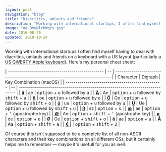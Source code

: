 ```yaml
---
layout: post
navigation: "blog"
title: "Diacritics, umlauts and friends"
description: "Working with international startups, I often find myself having to deal with diacritics, umlauts and friends on a keyboard with a US layout."
image: "og-BVyNlchWqzs.jpg"
date: 2016-08-20
updated: 2019-10-24
---
```


Working with international startups I often find myself having to deal with diacritics, umlauts and friends on a keyboard with a US layout (particularly a <a target="_blank" href="https://apple.stackexchange.com/a/106059/339001">US QWERTY Apple keyboard</a>). Here's my personal cheat sheet:

| ------------------------------------------------ | -- | ---------------------------------------------------------------------------- |
| Character                                 | [Digraph](https://en.wikipedia.org/wiki/Digraph_(orthography)) | Key Combination (macOS) |
| ------------------------------------------------ | -- | ---------------------------------------------------------------------------- |
| [**ä**](https://en.wikipedia.org/wiki/%C3%84)    | ae | <kbd>option</kbd> + <kbd>u</kbd> followed by <kbd>a</kbd>                    |
| [**Ä**](https://en.wikipedia.org/wiki/%C3%84)    | Ae | <kbd>option</kbd> + <kbd>u</kbd> followed by <kbd>shift</kbd> + <kbd>a</kbd> |
| [**ö**](https://en.wikipedia.org/wiki/%C3%96)    | oe | <kbd>option</kbd> + <kbd>u</kbd> followed by <kbd>o</kbd>                    |
| [**Ö**](https://en.wikipedia.org/wiki/%C3%96)    | Oe | <kbd>option</kbd> + <kbd>u</kbd> followed by <kbd>shift</kbd> + <kbd>o</kbd> |
| [**ü**](https://en.wikipedia.org/wiki/%C3%9C)    | ue | <kbd>option</kbd> + <kbd>u</kbd> followed by <kbd>u</kbd>                    |
| [**Ü**](https://en.wikipedia.org/wiki/%C3%9C)    | Ue | <kbd>option</kbd> + <kbd>u</kbd> followed by <kbd>shift</kbd> + <kbd>u</kbd> |
| [**ß**](https://en.wikipedia.org/wiki/%C3%9F)    | sz | <kbd>option</kbd> + <kbd>s</kbd>                                             |
| [**æ**](https://en.wikipedia.org/wiki/%C3%86)    | ae | <kbd>option</kbd> + <kbd>'</kbd> (apostrophe key)                            |
| [**Æ**](https://en.wikipedia.org/wiki/%C3%86)    | Ae | <kbd>option</kbd> + <kbd>shift</kbd> + <kbd>'</kbd> (apostrophe key)         |
| [**ø**](https://en.wikipedia.org/wiki/%C3%98)    | oe | <kbd>option</kbd> + <kbd>o</kbd>                                             |
| [**Ø**](https://en.wikipedia.org/wiki/%C3%98)    | Oe | <kbd>option</kbd> + <kbd>shift</kbd> + <kbd>o</kbd>                          |
| [**å**](https://en.wikipedia.org/wiki/%C3%85)    | aa | <kbd>option</kbd> + <kbd>a</kbd>                                             |
| [**Å**](https://en.wikipedia.org/wiki/%C3%85)    | Aa | <kbd>option</kbd> + <kbd>shift</kbd> + <kbd>a</kbd>                          |
| [**€**](https://en.wikipedia.org/wiki/Euro_sign) |    | <kbd>option</kbd> + <kbd>shift</kbd> + <kbd>2</kbd>                          |

Of course this isn't supposed to be a complete list of all non-ASCII characters and their key combinations on all different OSs, but it certainly helps me to remember — maybe it's usefull for you as well.
